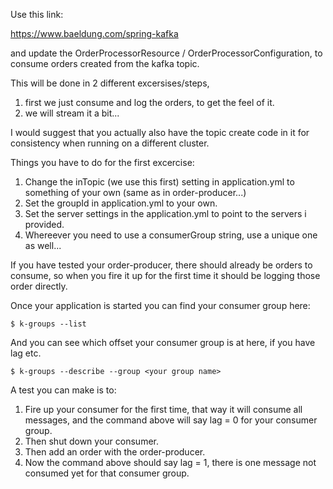 Use this link:

https://www.baeldung.com/spring-kafka

and update the OrderProcessorResource / OrderProcessorConfiguration,
to consume orders created from the kafka topic.

This will be done in 2 different excersises/steps, 

1) first we just consume and log the orders, to get the feel of it.
2) we will stream it a bit...

I would suggest that you actually also have the topic create code in it
for consistency when running on a different cluster.

Things you have to do for the first excercise:

1. Change the inTopic (we use this first) setting in application.yml to something of your own (same as in order-producer...)
2. Set the groupId in application.yml to your own.
2. Set the server settings in the application.yml to point to the servers i provided.
3. Whereever you need to use a consumerGroup string, use a unique one as well...

If you have tested your order-producer, there should already be orders to 
consume, so when you fire it up for the first time it should be logging those order directly.

Once your application is started you can find your consumer group here:

```
$ k-groups --list 
```

And you can see which offset your consumer group is at here, if you have lag etc.

```
$ k-groups --describe --group <your group name> 
```

A test you can make is to:

1. Fire up your consumer for the first time, that way it will consume all messages, and the command above will say lag = 0 for your consumer group.
2. Then shut down your consumer.
3. Then add an order with the order-producer.
4. Now the command above should say lag = 1, there is one message not consumed yet for that consumer group.

   
